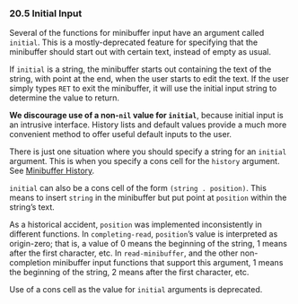 

### 20.5 Initial Input

Several of the functions for minibuffer input have an argument called `initial`. This is a mostly-deprecated feature for specifying that the minibuffer should start out with certain text, instead of empty as usual.

If `initial` is a string, the minibuffer starts out containing the text of the string, with point at the end, when the user starts to edit the text. If the user simply types `RET` to exit the minibuffer, it will use the initial input string to determine the value to return.

**We discourage use of a non-`nil` value for `initial`**, because initial input is an intrusive interface. History lists and default values provide a much more convenient method to offer useful default inputs to the user.

There is just one situation where you should specify a string for an `initial` argument. This is when you specify a cons cell for the `history` argument. See [Minibuffer History](Minibuffer-History.html).

`initial` can also be a cons cell of the form `(string . position)`. This means to insert `string` in the minibuffer but put point at `position` within the string’s text.

As a historical accident, `position` was implemented inconsistently in different functions. In `completing-read`, `position`’s value is interpreted as origin-zero; that is, a value of 0 means the beginning of the string, 1 means after the first character, etc. In `read-minibuffer`, and the other non-completion minibuffer input functions that support this argument, 1 means the beginning of the string, 2 means after the first character, etc.

Use of a cons cell as the value for `initial` arguments is deprecated.
